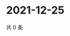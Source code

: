 # 2021-12-25

共 0 条

<!-- BEGIN WEIBO -->
<!-- 最后更新时间 Sat Dec 25 2021 16:14:15 GMT+0800 (China Standard Time) -->

<!-- END WEIBO -->
